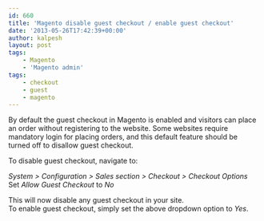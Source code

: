```yaml
---
id: 660
title: 'Magento disable guest checkout / enable guest checkout'
date: '2013-05-26T17:42:39+00:00'
author: kalpesh
layout: post
tags:
    - Magento
    - 'Magento admin'
tags:
    - checkout
    - guest
    - magento
---
```


By default the guest checkout in Magento is enabled and visitors can place an order without registering to the website. Some websites require mandatory login for placing orders, and this default feature should be turned off to disallow guest checkout.

To disable guest checkout, navigate to:

*System > Configuration > Sales section > Checkout > Checkout Options*  
Set *Allow Guest Checkout* to *No*

This will now disable any guest checkout in your site.  
To enable guest checkout, simply set the above dropdown option to *Yes*.
